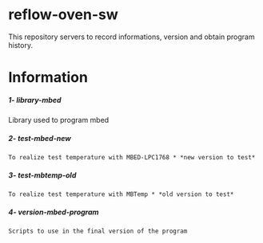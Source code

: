 # reflow-oven-sw
This repository servers to record informations, version and obtain program history.

# Information

##### 1- library-mbed
Library used to program mbed 

##### 2- test-mbed-new
    To realize test temperature with MBED-LPC1768 * *new version to test*

##### 3- test-mbtemp-old
    To realize test temperature with MBTemp * *old version to test*

##### 4- version-mbed-program
    Scripts to use in the final version of the program